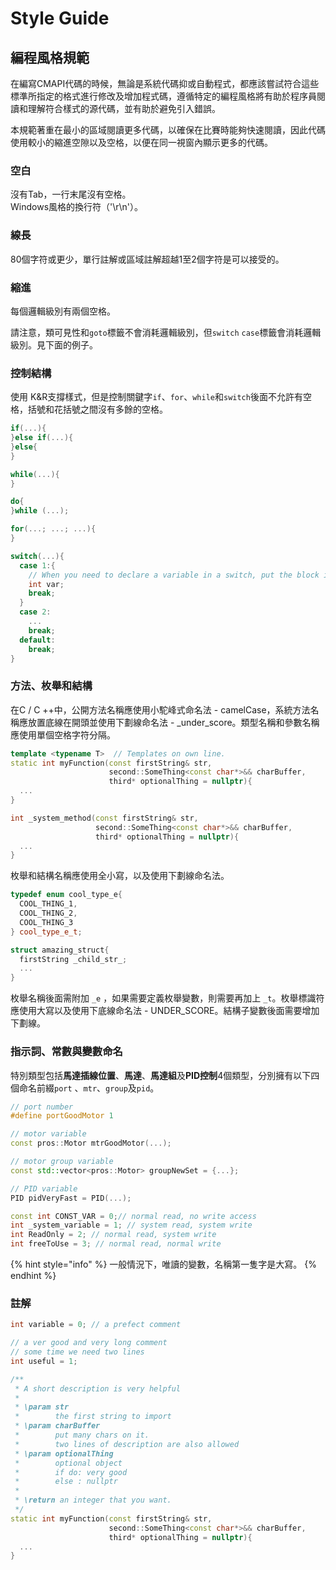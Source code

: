 # Style Guide



## 編程風格規範

在編寫CMAPI代碼的時候，無論是系統代碼抑或自動程式，都應該嘗試符合這些標準所指定的格式進行修改及增加程式碼，遵循特定的編程風格將有助於程序員閱讀和理解符合樣式的源代碼，並有助於避免引入錯誤。

本規範著重在最小的區域閱讀更多代碼，以確保在比賽時能夠快速閱讀，因此代碼使用較小的縮進空隙以及空格，以便在同一視窗內顯示更多的代碼。

### 空白

沒有Tab，一行末尾沒有空格。  
Windows風格的換行符（'\r\n'）。

### 線長

80個字符或更少，單行註解或區域註解超越1至2個字符是可以接受的。

### 縮進

每個邏輯級別有兩個空格。

請注意，類可見性和`goto`標籤不會消耗邏輯級別，但`switch` `case`標籤會消耗邏輯級別。見下面的例子。

### 控制結構

使用 K&R支撐樣式，但是控制關鍵字`if`、`for`、`while`和`switch`後面不允許有空格，括號和花括號之間沒有多餘的空格。

```cpp
if(...){
}else if(...){
}else{
}

while(...){
}

do{
}while (...);

for(...; ...; ...){
}

switch(...){
  case 1:{
    // When you need to declare a variable in a switch, put the block in braces.
    int var;
    break;
  }
  case 2:
    ...
    break;
  default:
    break;
}
```

### 方法、枚舉和結構

在C / C ++中，公開方法名稱應使用小駝峰式命名法 - camelCase，系統方法名稱應放置底線在開頭並使用下劃線命名法 - \_under\_score。類型名稱和參數名稱應使用單個空格字符分隔。

```cpp
template <typename T>  // Templates on own line.
static int myFunction(const firstString& str,
                      second::SomeThing<const char*>&& charBuffer,
                      third* optionalThing = nullptr){
  ...
}

int _system_method(const firstString& str,
                   second::SomeThing<const char*>&& charBuffer,
                   third* optionalThing = nullptr){
  ...
}
```

枚舉和結構名稱應使用全小寫，以及使用下劃線命名法。

```cpp
typedef enum cool_type_e{
  COOL_THING_1,
  COOL_THING_2,
  COOL_THING_3
} cool_type_e_t;

struct amazing_struct{
  firstString _child_str_;
  ...
}
```

枚舉名稱後面需附加 `_e` ，如果需要定義枚舉變數，則需要再加上 `_t`。枚舉標識符應使用大寫以及使用下底線命名法 - UNDER\_SCORE。結構子變數後面需要增加下劃線。

### 指示詞、常數與變數命名

特別類型包括**馬達插線位置**、**馬達**、**馬達組**及**PID控制**4個類型，分別擁有以下四個命名前綴`port` 、`mtr`、`group`及`pid`。

```cpp
// port number
#define portGoodMotor 1

// motor variable
const pros::Motor mtrGoodMotor(...);

// motor group variable
const std::vector<pros::Motor> groupNewSet = {...};

// PID variable
PID pidVeryFast = PID(...);

const int CONST_VAR = 0;// normal read, no write access
int _system_variable = 1; // system read, system write
int ReadOnly = 2; // normal read, system write
int freeToUse = 3; // normal read, normal write
```

{% hint style="info" %}
 一般情況下，唯讀的變數，名稱第一隻字是大寫。
{% endhint %}

### 註解

```cpp
int variable = 0; // a prefect comment

// a ver good and very long comment
// some time we need two lines
int useful = 1;

/**
 * A short description is very helpful
 *
 * \param str
 *        the first string to import
 * \param charBuffer
 *        put many chars on it.
 *        two lines of description are also allowed
 * \param optionalThing
 *        optional object
 *        if do: very good
 *        else : nullptr
 * 
 * \return an integer that you want.
 */
static int myFunction(const firstString& str,
                      second::SomeThing<const char*>&& charBuffer,
                      third* optionalThing = nullptr){
  ...
}
```

